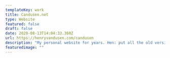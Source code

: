 ```yaml
---
templateKey: work
title: Candusen.net
type: Website
featured: false
draft: false
date: 2020-08-13T14:04:33.360Z
url: https://henryvandusen.com/candusen
description: "My personal website for years. Hen: put all the old versions on there!"
featuredimage: ""
---
```

